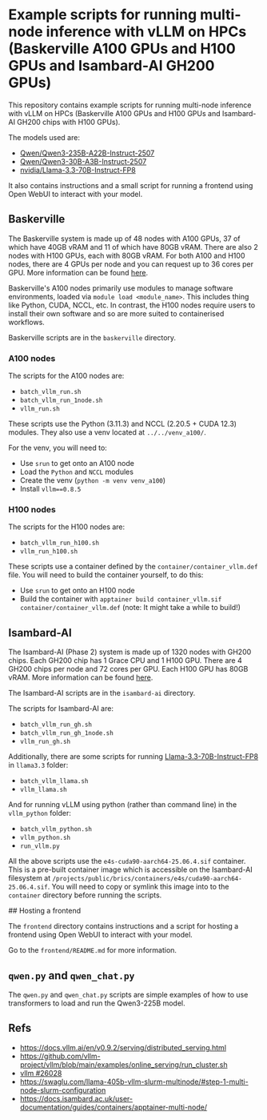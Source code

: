 # Example scripts for running multi-node inference with vLLM on HPCs (Baskerville A100 GPUs and H100 GPUs and Isambard-AI GH200 GPUs)

This repository contains example scripts for running multi-node inference with vLLM on HPCs (Baskerville A100 GPUs and H100 GPUs and Isambard-AI GH200 chips with H100 GPUs).

The models used are:
- [Qwen/Qwen3-235B-A22B-Instruct-2507](https://huggingface.co/Qwen/Qwen3-235B-A22B-Instruct-2507) 
- [Qwen/Qwen3-30B-A3B-Instruct-2507](https://huggingface.co/Qwen/Qwen3-30B-A3B-Instruct-2507)
- [nvidia/Llama-3.3-70B-Instruct-FP8](https://huggingface.co/nvidia/Llama-3.3-70B-Instruct-FP8)

It also contains instructions and a small script for running a frontend using Open WebUI to interact with your model.

## Baskerville

The Baskerville system is made up of 48 nodes with A100 GPUs, 37 of which have 40GB vRAM and 11 of which have 80GB vRAM. 
There are also 2 nodes with H100 GPUs, each with 80GB vRAM. 
For both A100 and H100 nodes, there are 4 GPUs per node and you can request up to 36 cores per GPU.
More information can be found [here](https://docs.baskerville.ac.uk/system/).

Baskerville's A100 nodes primarily use modules to manage software environments, loaded via `module load <module_name>`. This includes thing like Python, CUDA, NCCL, etc.
In contrast, the H100 nodes require users to install their own software and so are more suited to containerised workflows.

Baskerville scripts are in the `baskerville` directory.

### A100 nodes

The scripts for the A100 nodes are:
- `batch_vllm_run.sh`
- `batch_vllm_run_1node.sh`
- `vllm_run.sh`

These scripts use the Python (3.11.3) and NCCL (2.20.5 + CUDA 12.3) modules.
They also use a venv located at `../../venv_a100/`.

For the venv, you will need to:
- Use `srun` to get onto an A100 node
- Load the `Python` and `NCCL` modules 
- Create the venv (`python -m venv venv_a100`) 
- Install `vllm==0.8.5`

### H100 nodes

The scripts for the H100 nodes are:
- `batch_vllm_run_h100.sh`
- `vllm_run_h100.sh`

These scripts use a container defined by the `container/container_vllm.def` file.
You will need to build the container yourself, to do this:
- Use `srun` to get onto an H100 node
- Build the container with `apptainer build container_vllm.sif container/container_vllm.def` (note: It might take a while to build!)

## Isambard-AI

The Isambard-AI (Phase 2) system is made up of 1320 nodes with GH200 chips. Each GH200 chip has 1 Grace CPU and 1 H100 GPU. There are 4 GH200 chips per node and 72 cores per GPU. 
Each H100 GPU has 80GB vRAM. 
More information can be found [here](https://docs.isambard.ac.uk/system/).

The Isambard-AI scripts are in the `isambard-ai` directory.

The scripts for Isambard-AI are:
- `batch_vllm_run_gh.sh`
- `batch_vllm_run_gh_1node.sh`
- `vllm_run_gh.sh`

Additionally, there are some scripts for running [Llama-3.3-70B-Instruct-FP8](https://huggingface.co/nvidia/Llama-3.3-70B-Instruct-FP8) in `llama3.3` folder: 
- `batch_vllm_llama.sh`
- `vllm_llama.sh`

And for running vLLM using python (rather than command line) in the `vllm_python` folder:
- `batch_vllm_python.sh`
- `vllm_python.sh`
- `run_vllm.py`

All the above scripts use the `e4s-cuda90-aarch64-25.06.4.sif` container.
This is a pre-built container image which is accessible on the Isambard-AI filesystem at `/projects/public/brics/containers/e4s/cuda90-aarch64-25.06.4.sif`.
You will need to copy or symlink this image into to the `container` directory before running the scripts.

## Hosting a frontend

The `frontend` directory contains instructions and a script for hosting a frontend using Open WebUI to interact with your model.

Go to the `frontend/README.md` for more information.

## `qwen.py` and `qwen_chat.py`

The `qwen.py` and `qwen_chat.py` scripts are simple examples of how to use transformers to load and run the Qwen3-225B model.

## Refs

- https://docs.vllm.ai/en/v0.9.2/serving/distributed_serving.html
- https://github.com/vllm-project/vllm/blob/main/examples/online_serving/run_cluster.sh
- [vllm #26028](https://github.com/vllm-project/vllm/issues/26028)
- https://swaglu.com/llama-405b-vllm-slurm-multinode/#step-1-multi-node-slurm-configuration
- https://docs.isambard.ac.uk/user-documentation/guides/containers/apptainer-multi-node/
